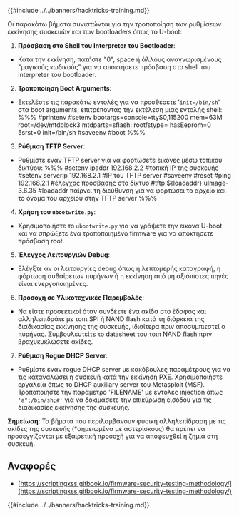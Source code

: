 {{#include ../../banners/hacktricks-training.md}}

Οι παρακάτω βήματα συνιστώνται για την τροποποίηση των ρυθμίσεων εκκίνησης συσκευών και των bootloaders όπως το U-boot:

1. **Πρόσβαση στο Shell του Interpreter του Bootloader**:

- Κατά την εκκίνηση, πατήστε "0", space ή άλλους αναγνωρισμένους "μαγικούς κωδικούς" για να αποκτήσετε πρόσβαση στο shell του interpreter του bootloader.

2. **Τροποποίηση Boot Arguments**:

- Εκτελέστε τις παρακάτω εντολές για να προσθέσετε '`init=/bin/sh`' στα boot arguments, επιτρέποντας την εκτέλεση μιας εντολής shell:
%%%
#printenv
#setenv bootargs=console=ttyS0,115200 mem=63M root=/dev/mtdblock3 mtdparts=sflash:<partitiionInfo> rootfstype=<fstype> hasEeprom=0 5srst=0 init=/bin/sh
#saveenv
#boot
%%%

3. **Ρύθμιση TFTP Server**:

- Ρυθμίστε έναν TFTP server για να φορτώσετε εικόνες μέσω τοπικού δικτύου:
%%%
#setenv ipaddr 192.168.2.2 #τοπική IP της συσκευής
#setenv serverip 192.168.2.1 #IP του TFTP server
#saveenv
#reset
#ping 192.168.2.1 #έλεγχος πρόσβασης στο δίκτυο
#tftp ${loadaddr} uImage-3.6.35 #loadaddr παίρνει τη διεύθυνση για να φορτώσει το αρχείο και το όνομα του αρχείου στην TFTP server
%%%

4. **Χρήση του `ubootwrite.py`**:

- Χρησιμοποιήστε το `ubootwrite.py` για να γράψετε την εικόνα U-boot και να σπρώξετε ένα τροποποιημένο firmware για να αποκτήσετε πρόσβαση root.

5. **Έλεγχος Λειτουργιών Debug**:

- Ελέγξτε αν οι λειτουργίες debug όπως η λεπτομερής καταγραφή, η φόρτωση αυθαίρετων πυρήνων ή η εκκίνηση από μη αξιόπιστες πηγές είναι ενεργοποιημένες.

6. **Προσοχή σε Υλικοτεχνικές Παρεμβολές**:

- Να είστε προσεκτικοί όταν συνδέετε ένα ακίδα στο έδαφος και αλληλεπιδράτε με τσιπ SPI ή NAND flash κατά τη διάρκεια της διαδικασίας εκκίνησης της συσκευής, ιδιαίτερα πριν αποσυμπιεστεί ο πυρήνας. Συμβουλευτείτε το datasheet του τσιπ NAND flash πριν βραχυκυκλώσετε ακίδες.

7. **Ρύθμιση Rogue DHCP Server**:
- Ρυθμίστε έναν rogue DHCP server με κακόβουλες παραμέτρους για να τις καταναλώσει η συσκευή κατά την εκκίνηση PXE. Χρησιμοποιήστε εργαλεία όπως το DHCP auxiliary server του Metasploit (MSF). Τροποποιήστε την παράμετρο 'FILENAME' με εντολές injection όπως `'a";/bin/sh;#'` για να δοκιμάσετε την επικύρωση εισόδου για τις διαδικασίες εκκίνησης της συσκευής.

**Σημείωση**: Τα βήματα που περιλαμβάνουν φυσική αλληλεπίδραση με τις ακίδες της συσκευής (\*σημειωμένα με αστερίσκους) θα πρέπει να προσεγγίζονται με εξαιρετική προσοχή για να αποφευχθεί η ζημιά στη συσκευή.

## Αναφορές

- [https://scriptingxss.gitbook.io/firmware-security-testing-methodology/](https://scriptingxss.gitbook.io/firmware-security-testing-methodology/)

{{#include ../../banners/hacktricks-training.md}}
